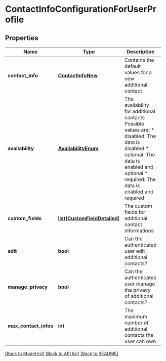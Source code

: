 # ContactInfoConfigurationForUserProfile

## Properties
Name | Type | Description | Notes
------------ | ------------- | ------------- | -------------
**contact_info** | [**ContactInfoNew**](ContactInfoNew.md) | Contains the default values for a new additional contact | [optional] 
**availability** | [**AvailabilityEnum**](AvailabilityEnum.md) | The availability for additional contacts Possible values are: * disabled: The data is disabled * optional: The data is enabled and optional * required: The data is enabled and required  | [optional] 
**custom_fields** | [**list[CustomFieldDetailed]**](CustomFieldDetailed.md) | The custom fields for additional contact informations | [optional] 
**edit** | **bool** | Can the authenticated user edit additional contacts? | [optional] 
**manage_privacy** | **bool** | Can the authenticated user manage the privacy of additional contacts?  | [optional] 
**max_contact_infos** | **int** | The maximum number of additional contacts the user can own | [optional] 

[[Back to Model list]](../README.md#documentation-for-models) [[Back to API list]](../README.md#documentation-for-api-endpoints) [[Back to README]](../README.md)


